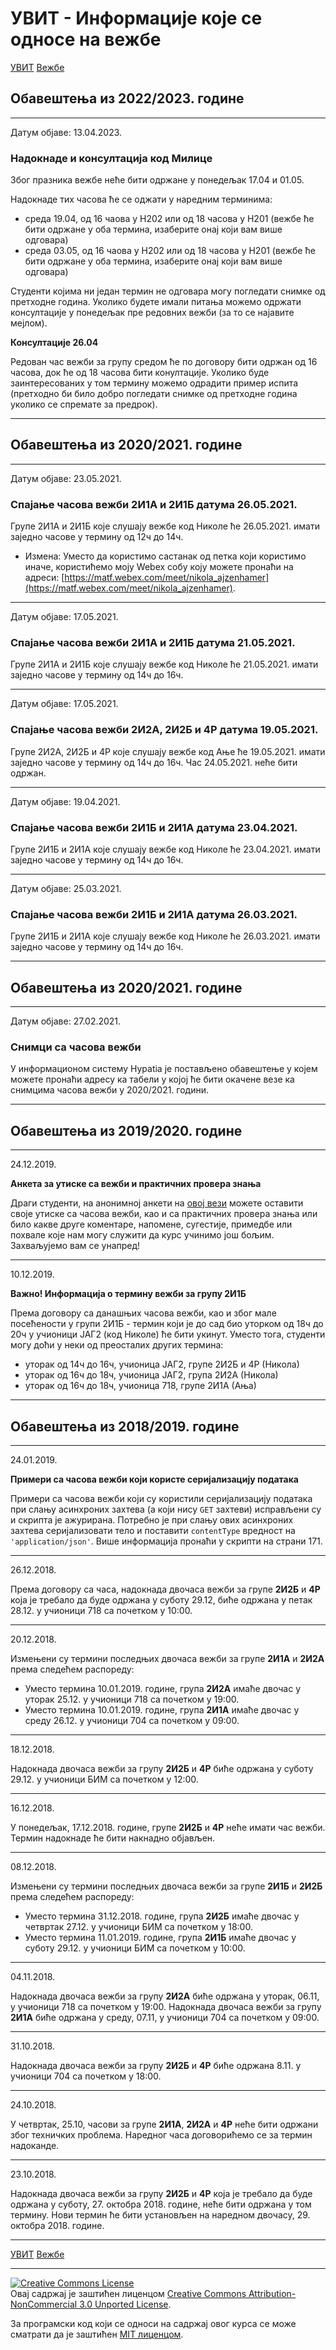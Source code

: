 # УВИТ - Информације које се односе на вежбе

[УВИТ](../../README.md) [Вежбе](../README.md)




## Обавештења из 2022/2023. године

-----

Датум објаве: 13.04.2023.

### Надокнаде и консултација код Милице

Због празника вежбе неће бити одржане у понедељак 17.04 и 01.05. 

Надокнаде тих часова ће се оджати у наредним терминима:

- среда 19.04, од 16 чаова у Н202 или од 18 часова у Н201 (вежбе ће бити одржане у оба термина, изаберите онај који вам више одговара)
- среда 03.05, од 16 чаова у Н202 или од 18 часова у Н201 (вежбе ће бити одржане у оба термина, изаберите онај који вам више одговара)

Студенти којима ни један термин не одговара могу погледати снимке од претходне година. Уколико будете имали питања можемо одржати консултације у понедељак пре редовних вежби (за то се најавите мејлом).

**Консултације 26.04**

Редован час вежби за групу средом ће по договору бити одржан од 16 часова, док ће од 18 часова бити конултације. Уколико буде заинтересованих у том термину можемо одрадити пример испита (претходно би било добро погледати снимке од претходне година уколико се спремате за предрок).

-----

## Обавештења из 2020/2021. године

-----

Датум објаве: 23.05.2021.

### Спајање часова вежби 2И1А и 2И1Б датума 26.05.2021.

Групе 2И1А и 2И1Б које слушају вежбе код Николе ће 26.05.2021. имати заједно часове у термину од 12ч до 14ч.

- Измена: Уместо да користимо састанак од петка који користимо иначе, користићемо моју Webex собу коју можете пронаћи на адреси: [https://matf.webex.com/meet/nikola_ajzenhamer](https://matf.webex.com/meet/nikola_ajzenhamer).

-----

Датум објаве: 17.05.2021.

### Спајање часова вежби 2И1А и 2И1Б датума 21.05.2021.

Групе 2И1А и 2И1Б које слушају вежбе код Николе ће 21.05.2021. имати заједно часове у термину од 14ч до 16ч.

-----

Датум објаве: 17.05.2021.

### Спајање часова вежби 2И2А, 2И2Б и 4Р датума 19.05.2021.

Групе 2И2А, 2И2Б и 4Р које слушају вежбе код Ање ће 19.05.2021. имати заједно часове у термину од 14ч до 16ч. Час 24.05.2021. неће бити одржан.

-----

Датум објаве: 19.04.2021.

### Спајање часова вежби 2И1Б и 2И1А датума 23.04.2021.

Групе 2И1Б и 2И1А које слушају вежбе код Николе ће 23.04.2021. имати заједно часове у термину од 14ч до 16ч. 

-----

Датум објаве: 25.03.2021.

### Спајање часова вежби 2И1Б и 2И1А датума 26.03.2021.

Групе 2И1Б и 2И1А које слушају вежбе код Николе ће 26.03.2021. имати заједно часове у термину од 14ч до 16ч. 

-----

## Обавештења из 2020/2021. године

-----

Датум објаве: 27.02.2021.

### Снимци са часова вежби

У информационом систему Hypatia је постављено обавештење у којем можете пронаћи адресу ка табели у којој ће бити окачене везе ка снимцима часова вежби у 2020/2021. години.

-----

## Обавештења из 2019/2020. године

-----

24.12.2019.

**Анкета за утиске са вежби и практичних провера знања**

Драги студенти, на анонимној анкети на [овој вези](https://docs.google.com/forms/d/e/1FAIpQLSexwLk92N2V-IjIJFILbsZVPhnxSLOxajrbo-nLxLBfkIb8jA/viewform?usp=sf_link) можете оставити своје утиске са часова вежби, као и са практичних провера знања или било какве друге коментаре, напомене, сугестије, примедбе или похвале које нам могу служити да курс учинимо још бољим. Захваљујемо вам се унапред!

-----

10.12.2019.

**Важно! Информација о термину вежби за групу 2И1Б**

Према договору са данашњих часова вежби, као и због мале посећености у групи 2И1Б - термин који је до сад био уторком од 18ч до 20ч у учионици ЈАГ2 (код Николе) ће бити укинут. Уместо тога, студенти могу доћи у неки од преосталих других термина:

- уторак од 14ч до 16ч, учионица ЈАГ2, групе 2И2Б и 4Р (Никола)
- уторак од 16ч до 18ч, учионица ЈАГ2, група 2И2А (Никола)
- уторак од 16ч до 18ч, учионица 718, групе 2И1А (Ања)

-----

## Обавештења из 2018/2019. године

-----

24.01.2019.

**Примери са часова вежби који користе серијализацију података**

Примери са часова вежби који су користили серијализацију података при слању асинхроних захтева (а који нису `GET` захтеви) исправљени су и скрипта је ажурирана. Потребно је при слању ових асинхроних захтева серијализовати тело и поставити `contentType` вредност на `'application/json'`. Више информација пронаћи у скрипти на страни 171.

-----

26.12.2018.

Према договору са часа, надокнада двочаса вежби за групе **2И2Б** и **4Р** која је требало да буде одржана у суботу 29.12, биће одржана у петак 28.12. у учионици 718 са почетком у 10:00.

-----

20.12.2018.

Измењени су термини последњих двочаса вежби за групе **2И1А** и **2И2А** према следећем распореду:
- Уместо термина 10.01.2019. године, група **2И2А** имаће двочас у уторак 25.12. у учионици 718 са почетком у 19:00.
- Уместо термина 10.01.2019. године, група **2И1А** имаће двочас у среду 26.12. у учионици 704 са почетком у 09:00.

-----

18.12.2018.

Надокнада двочаса вежби за групу **2И2Б** и **4Р** биће одржана у суботу 29.12. у учионици БИМ са почетком у 12:00.

-----

16.12.2018.

У понедељак, 17.12.2018. године, групе **2И2Б** и **4Р** неће имати час вежби. Термин надокнаде ће бити накнадно објављен.

-----

08.12.2018.

Измењени су термини последњих двочаса вежби за групе **2И1Б** и **2И2Б** према следећем распореду:
- Уместо термина 31.12.2018. године, група **2И2Б** имаће двочас у четвртак 27.12. у учионици БИМ са почетком у 18:00.
- Уместо термина 11.01.2019. године, група **2И1Б** имаће двочас у суботу 29.12. у учионици БИМ са почетком у 10:00.

-----

04.11.2018.

Надокнада двочаса вежби за групу **2И2А**  биће одржана у уторак, 06.11, у учионици 718 са почетком у 19:00.
Надокнада двочаса вежби за групу **2И1А**  биће одржана у среду, 07.11, у учионици 704 са почетком у 09:00.

-----

31.10.2018.

Надокнада двочаса вежби за групу **2И2Б** и **4Р** биће одржана 8.11. у учионици 704 са почетком у 18:00.

-----

24.10.2018.

У четвртак, 25.10, часови за групе **2И1А**, **2И2А** и **4Р** неће бити одржани због техничких проблема. Наредног часа договорићемо се за термин надоканде.

-----

23.10.2018.

Надокнада двочаса вежби за групу **2И2Б** и **4Р** која је требало да буде одржана у суботу, 27. октобра 2018. године, неће бити одржана у том термину. Нови термин ће бити установљен на наредном двочасу, 29. октобра 2018. године.

-----

[УВИТ](../../README.md) [Вежбе](../README.md)

-----

<a rel="license" href="http://creativecommons.org/licenses/by-nc/3.0/"><img alt="Creative Commons License" style="border-width:0" src="https://i.creativecommons.org/l/by-nc/3.0/88x31.png" /></a><br />Овај садржај је заштићен лиценцом <a rel="license" href="http://creativecommons.org/licenses/by-nc/3.0/">Creative Commons Attribution-NonCommercial 3.0 Unported License</a>.

За програмски код који се односи на садржај овог курса се може сматрати да је заштићен [MIT лиценцом](/LICENSE).
